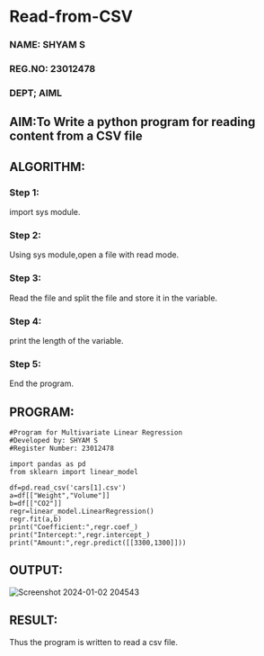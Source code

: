 # Read-from-CSV
### NAME: SHYAM S
### REG.NO: 23012478
### DEPT; AIML
## AIM:To Write a python program for reading content from a CSV file

## ALGORITHM:
### Step 1:
import sys module.
### Step 2:
Using sys module,open a file with read mode.
### Step 3:
Read the file and split the file and store it in the variable.
### Step 4:
print the length of the variable.
### Step 5:
End the program.

## PROGRAM:
```
#Program for Multivariate Linear Regression
#Developed by: SHYAM S
#Register Number: 23012478

import pandas as pd
from sklearn import linear_model

df=pd.read_csv('cars[1].csv')
a=df[["Weight","Volume"]]
b=df[["CO2"]]
regr=linear_model.LinearRegression()
regr.fit(a,b)
print("Coefficient:",regr.coef_)
print("Intercept:",regr.intercept_)
print("Amount:",regr.predict([[3300,1300]]))
```


## OUTPUT:

![Screenshot 2024-01-02 204543](https://github.com/SridharShyam/Read-from-CSV/assets/144871368/80e7cd6f-2393-4434-9e7e-450cc1038813)


## RESULT:
Thus the program is written to read a csv file.
